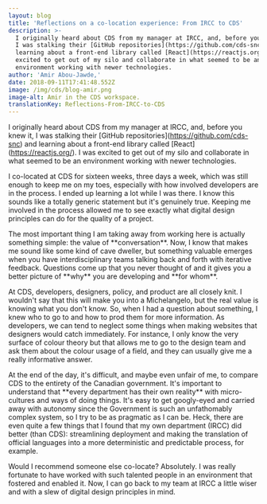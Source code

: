 ```yaml
---
layout: blog
title: 'Reflections on a co-location experience: From IRCC to CDS'
description: >-
  I originally heard about CDS from my manager at IRCC, and, before you knew it,
  I was stalking their [GitHub repositories](https://github.com/cds-snc) and
  learning about a front-end library called [React](https://reactjs.org/). I was
  excited to get out of my silo and collaborate in what seemed to be an
  environment working with newer technologies. 
author: 'Amir Abou-Jawde,'
date: 2018-09-11T17:41:48.552Z
image: /img/cds/blog-amir.png
image-alt: Amir in the CDS workspace.
translationKey: Reflections-From-IRCC-to-CDS
---
```

I originally heard about CDS from my manager at IRCC, and, before you knew it, I was stalking their \[GitHub repositories](https://github.com/cds-snc) and learning about a front-end library called \[React](https://reactjs.org/). I was excited to get out of my silo and collaborate in what seemed to be an environment working with newer technologies. 

I co-located at CDS for sixteen weeks, three days a week, which was still enough to keep me on my toes, especially with how involved developers are in the process. I ended up learning a lot while I was there. I know this sounds like a totally generic statement but it's genuinely true. Keeping me involved in the process allowed me to see exactly what digital design principles can do for the quality of a project. 

The most important thing I am taking away from working here is actually something simple: the value of \*\*conversation\*\*. Now, I know that makes me sound like some kind of cave dweller, but something valuable emerges when you have interdisciplinary teams talking back and forth with iterative feedback. Questions come up that you never thought of and it gives you a better picture of \*\*why\*\* you are developing and \*\*for whom\*\*. 

At CDS, developers, designers, policy, and product are all closely knit. I wouldn't say that this will make you into a Michelangelo, but the real value is knowing what you don't know. So, when I had a question about something, I knew who to go to and how to prod them for more information. As developers, we can tend to neglect some things when making websites that designers would catch immediately. For instance, I only know the very surface of colour theory but that allows me to go to the design team and ask them about the colour usage of a field, and they can usually give me a really informative answer. 

At the end of the day, it's difficult, and maybe even unfair of me, to compare CDS to the entirety of the Canadian government. It's important to understand that \*\*every department has their own reality\*\* with micro-cultures and ways of doing things. It's easy to get googly-eyed and carried away with autonomy since the Government is such an unfathomably complex system, so I try to be as pragmatic as I can be. Heck, there are even quite a few things that I found that my own department (IRCC) did better (than CDS): streamlining deployment and making the translation of official languages into a more deterministic and predictable process, for example. 

Would I recommend someone else co-locate? Absolutely. I was really fortunate to have worked with such talented people in an environment that fostered and enabled it. Now, I can go back to my team at IRCC a little wiser and with a slew of digital design principles in mind.
